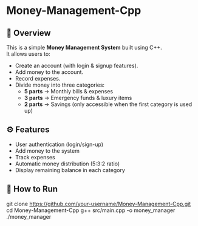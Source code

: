 # Money-Management-Cpp

## 📌 Overview
This is a simple **Money Management System** built using C++.  
It allows users to:
- Create an account (with login & signup features).
- Add money to the account.
- Record expenses.
- Divide money into three categories:
  - **5 parts** → Monthly bills & expenses
  - **3 parts** → Emergency funds & luxury items
  - **2 parts** → Savings (only accessible when the first category is used up)

## ⚙️ Features
- User authentication (login/sign-up)
- Add money to the system
- Track expenses
- Automatic money distribution (5:3:2 ratio)
- Display remaining balance in each category

## 🚀 How to Run
   git clone https://github.com/your-username/Money-Management-Cpp.git
   cd Money-Management-Cpp
   g++ src/main.cpp -o money_manager
   ./money_manager
